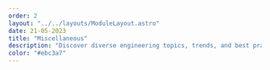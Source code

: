 ```yaml
---
order: 2
layout: "../../layouts/ModuleLayout.astro"
date: 21-05-2023
title: "Miscellaneous"
description: "Discover diverse engineering topics, trends, and best practices in this module covering a wide range of engineering aspects that don't fit in other modules."
color: "#ebc3a7"
---
```


